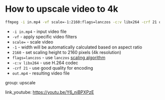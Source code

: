 # How to upscale video to 4k

```bash
ffmpeg -i in.mp4 -vf scale=-1:2160:flags=lanczos -c:v libx264 -crf 21 out.mp4
```

- `-i in.mp4` - input video file
- `-vf` - apply specific video filters
- `scale=` - scale video
- `-1` - width will be automatically calculated based on aspect ratio
- `2160` - set scaling height to 2160 pixels (4k resolution)
- `flags=lanczos` - use `lanczos` [scaling algorithm](https://ffmpeg.org/ffmpeg-scaler.html)
- `-c:v libx264` - use H.264 codec
- `-crf 21` - use good quality for encoding
- `out.mp4` - resulting video file

group: upscale


link_youtube: https://youtu.be/Y6_niBPXPzE
